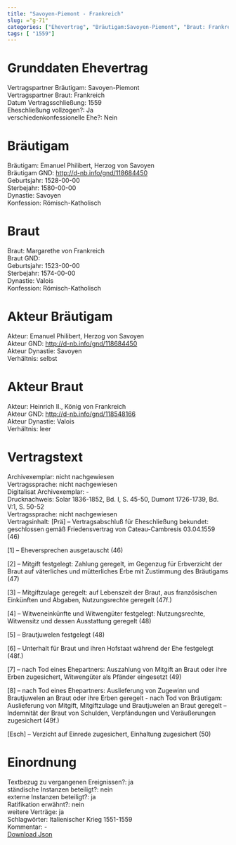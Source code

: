 ```yaml
---
title: "Savoyen-Piemont - Frankreich"
slug: ="g-71"
categories: ["Ehevertrag", "Bräutigam:Savoyen-Piemont", "Braut: Frankreich", "Eheschließung vollzogen?:Ja", "verschiedenkonfessionelle Ehe?:Nein", "Dynastie Bräutigam:Savoyen", "Akteur Bräutigam:Emanuel Philibert, Herzog von Savoyen", "Akteur Braut:Heinrich II., König von Frankreich", "Textbezug?:ja", "Ständisch?:nein", "Ratifikation?:nein", "Sonstiges?:ja", "Bräutigam:Savoyen-Piemont", "Braut: Frankreich"]
tags: [ "1559"]
---
```

<!--more-->

# Grunddaten Ehevertrag

Vertragspartner Bräutigam: Savoyen-Piemont<br>
Vertragspartner Braut: Frankreich<br>
Datum Vertragsschließung: 1559<br>
Eheschließung vollzogen?: Ja<br>
verschiedenkonfessionelle Ehe?: Nein<br>
# Bräutigam

Bräutigam: Emanuel Philibert, Herzog von Savoyen<br>
Bräutigam GND: http://d-nb.info/gnd/118684450<br>
Geburtsjahr: 1528-00-00<br>
Sterbejahr: 1580-00-00<br>
Dynastie: Savoyen<br>
Konfession: Römisch-Katholisch<br>
# Braut

Braut: Margarethe von Frankreich<br>
Braut GND: <br>
Geburtsjahr: 1523-00-00<br>
Sterbejahr: 1574-00-00<br>
Dynastie: Valois<br>
Konfession: Römisch-Katholisch<br>
# Akteur Bräutigam

Akteur: Emanuel Philibert, Herzog von Savoyen<br>
Akteur GND: http://d-nb.info/gnd/118684450<br>
Akteur Dynastie: Savoyen<br>
Verhältnis: selbst<br>
# Akteur Braut

Akteur: Heinrich II., König von Frankreich<br>
Akteur GND: http://d-nb.info/gnd/118548166<br>
Akteur Dynastie: Valois<br>
Verhältnis: leer<br>
# Vertragstext

Archivexemplar: nicht nachgewiesen<br>
Vertragssprache: nicht nachgewiesen<br>
Digitalisat Archivexemplar: -<br>
Drucknachweis: Solar 1836-1852, Bd. I, S. 45-50, Dumont 1726-1739, Bd. V:1, S. 50-52<br>
Vertragssprache: nicht nachgewiesen<br>
Vertragsinhalt: [Prä] – Vertragsabschluß für Eheschließung bekundet: geschlossen gemäß Friedensvertrag von Cateau-Cambresis 03.04.1559 (46)

[1] – Eheversprechen ausgetauscht (46)

[2] – Mitgift festgelegt: Zahlung geregelt, im Gegenzug für Erbverzicht der Braut auf väterliches und mütterliches Erbe mit Zustimmung des Bräutigams (47)

[3] – Mitgiftzulage geregelt: auf Lebenszeit der Braut, aus französischen Einkünften und Abgaben, Nutzungsrechte geregelt (47f.)

[4] – Witweneinkünfte und Witwengüter festgelegt: Nutzungsrechte, Witwensitz und dessen Ausstattung geregelt (48)

[5] – Brautjuwelen festgelegt (48)

[6] – Unterhalt für Braut und ihren Hofstaat während der Ehe festgelegt (48f.)

[7] – nach Tod eines Ehepartners: Auszahlung von Mitgift an Braut oder ihre Erben zugesichert, Witwengüter als Pfänder eingesetzt (49)

[8] – nach Tod eines Ehepartners: Auslieferung von Zugewinn und Brautjuwelen an Braut oder ihre Erben geregelt - nach Tod von Bräutigam: Auslieferung von Mitgift, Mitgiftzulage und Brautjuwelen an Braut geregelt – Indemnität der Braut von Schulden, Verpfändungen und Veräußerungen zugesichert (49f.)

[Esch] – Verzicht auf Einrede zugesichert, Einhaltung zugesichert (50)
<br>
# Einordnung

Textbezug zu vergangenen Ereignissen?: ja<br>
ständische Instanzen beteiligt?: nein<br>
externe Instanzen beteiligt?: ja<br>
Ratifikation erwähnt?: nein<br>
weitere Verträge: ja<br>
Schlagwörter: Italienischer Krieg 1551-1559<br>
Kommentar: -<br>
[Download Json](/vertraege/vertrag-71.json)